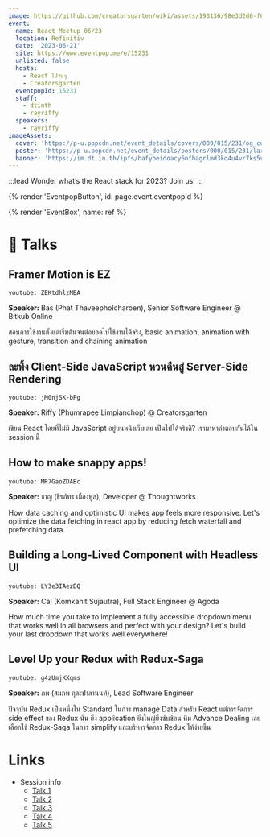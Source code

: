 ```yaml
---
image: https://github.com/creatorsgarten/wiki/assets/193136/98e3d2d6-f6eb-4a78-a89e-bd1298532bb3
event:
  name: React Meetup 06/23
  location: Refinitiv
  date: '2023-06-21'
  site: https://www.eventpop.me/e/15231
  unlisted: false
  hosts:
    - React ไปวันๆ
    - Creatorsgarten
  eventpopId: 15231
  staff:
    - dtinth
    - rayriffy
  speakers:
    - rayriffy
imageAssets:
  cover: 'https://p-u.popcdn.net/event_details/covers/000/015/231/og_cover/f1e875f7e9f2691a2a83d8c4bd3919f358288d98.png?1684905799'
  poster: 'https://p-u.popcdn.net/event_details/posters/000/015/231/large/d423a37bb9d5803a1986c3de4b917dc616155d2d.png?1684904664'
  banner: 'https://im.dt.in.th/ipfs/bafybeidoacy6nfbagrlmd3ko4u4vr7ks5vzkvpdgkz3phzxy2byly4plxa/image.webp'
---
```


:::lead
Wonder what’s the React stack for 2023? Join us!
:::

{% render 'EventpopButton', id: page.event.eventpopId %}

{% render 'EventBox', name: ref %}

# 🎤 Talks

## Framer Motion is EZ

`youtube: ZEKtdhlzMBA`

**Speaker:** Bas (Phat Thaveepholcharoen), Senior Software Engineer @ Bitkub Online

สอนการใช้งานตั้งแต่เริ่มต้นจนต่อยอดไปใช้งานได้จริง, basic animation, animation with gesture, transition and chaining animation

## ละทิ้ง Client-Side JavaScript หวนคืนสู่ Server-Side Rendering

`youtube: jM0njSK-bPg`

**Speaker:** Riffy (Phumrapee Limpianchop) @ Creatorsgarten

เขียน React โดยที่ไม่มี JavaScript อยู่บนหน้าเว็บเลย เป็นไปได้จริงดิ? เรามาหาคำตอบกันได้ใน session นี้

## How to make snappy apps!

`youtube: MR7GaoZDABc`

**Speaker:** ชาญ (ธีรภัทร เมืองพูล), Developer @ Thoughtworks

How data caching and optimistic UI makes app feels more responsive. Let's optimize the data fetching in react app by reducing fetch waterfall and prefetching data.

## Building a Long-Lived Component with Headless UI

`youtube: LY3e3IAezBQ`

**Speaker:** Cal (Komkanit Sujautra), Full Stack Engineer @ Agoda

How much time you take to implement a fully accessible dropdown menu that works well in all browsers and perfect with your design? Let's build your last dropdown that works well everywhere!

## Level Up your Redux with Redux-Saga

`youtube: g4zUmjKXqms`

**Speaker:** ภพ (สมภพ กุละปาลานนท์), Lead Software Engineer

ปัจจุบัน Redux เป็นหนึ่งใน Standard ในการ manage Data สำหรับ React แต่การจัดการ side effect ของ Redux นั้น ยิ่ง application ยิ่งใหญ่ยิ่งซับซ้อน ทีม Advance Dealing เลยเลือกใช้ Redux-Saga ในการ simplify และบริหารจัดการ Redux ให้ง่ายขึ้น

# Links

- Session info
  - [Talk 1](https://www.facebook.com/devMasterSomeday/posts/pfbid0nbFGoVdkoWeTtCf2TuqYRnHYUmcj2dZ4j3vzWYzk73yqACpPkw14fzu5qsG2VQptl)
  - [Talk 2](https://www.facebook.com/devMasterSomeday/posts/pfbid0349KcjYV7YYex5VsBNY8hbtcURYSRXmEvWsdMEqvfycTpD4yV6YC4rXKfWupsG1ALl)
  - [Talk 3](https://www.facebook.com/devMasterSomeday/posts/pfbid02Q8b4g5twcmdpd4cNkN1a4xYo9pgAVNxjgy28u4pcvKwEPeCUAaCB9sDyvAa18u2ol)
  - [Talk 4](https://www.facebook.com/devMasterSomeday/posts/pfbid0CiSxCXqYM77bwGMuyWuzYdJL19RSPhXETagjx47ZsqN3j4S1mBDW5xqZeKu1frMMl)
  - [Talk 5](https://www.facebook.com/devMasterSomeday/posts/pfbid0QkjiR9yQW9egqmV72GtppkVj86kEjmB6DQpnkfcGjBBKuUAH3Qw9Sd2pfzotGbR5l)

